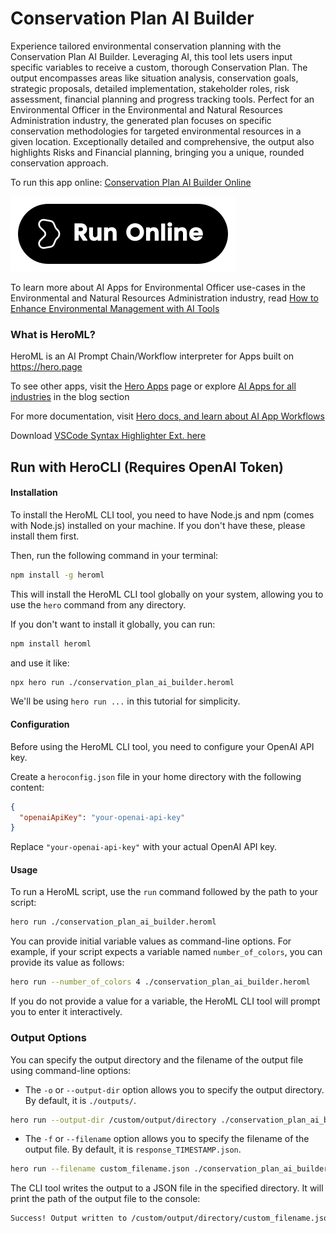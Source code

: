 # Conservation Plan AI Builder

Experience tailored environmental conservation planning with the Conservation Plan AI Builder. Leveraging AI, this tool lets users input specific variables to receive a custom, thorough Conservation Plan. The output encompasses areas like situation analysis, conservation goals, strategic proposals, detailed implementation, stakeholder roles, risk assessment, financial planning and progress tracking tools. Perfect for an Environmental Officer in the Environmental and Natural Resources Administration industry, the generated plan focuses on specific conservation methodologies for targeted environmental resources in a given location. Exceptionally detailed and comprehensive, the output also highlights Risks and Financial planning, bringing you a unique, rounded conservation approach.

To run this app online: [Conservation Plan AI Builder Online](https://hero.page/app/conservation-plan-ai-builder-ai-powered-comprehensive-conservation-planning/mmncydqFP3knnJQfXCzj)

[![Run Conservation Plan AI Builder Online](/assets/run.svg)](https://hero.page/app/conservation-plan-ai-builder-ai-powered-comprehensive-conservation-planning/mmncydqFP3knnJQfXCzj)

To learn more about AI Apps for Environmental Officer use-cases in the Environmental and Natural Resources Administration industry, read [How to Enhance Environmental Management with AI Tools](https://hero.page/blog/ai/environmental-and-natural-resources-administration/how-to-enhance-environmental-management-with-ai-tools/170858)

### What is HeroML?
HeroML is an AI Prompt Chain/Workflow interpreter for Apps built on https://hero.page 

To see other apps, visit the [Hero Apps](https://hero.page/apps) page or explore [AI Apps for all industries](https://hero.page/blog) in the blog section

For more documentation, visit [Hero docs, and learn about AI App Workflows](https://hero.page/tutorials/introduction-to-heroml)

Download [VSCode Syntax Highlighter Ext. here](https://marketplace.visualstudio.com/items?itemName=hero-page.heroml)

## Run with HeroCLI (Requires OpenAI Token)

#### Installation

To install the HeroML CLI tool, you need to have Node.js and npm (comes with Node.js) installed on your machine. If you don't have these, please install them first. 

Then, run the following command in your terminal:

```bash
npm install -g heroml
```

This will install the HeroML CLI tool globally on your system, allowing you to use the `hero` command from any directory.

If you don't want to install it globally, you can run:

```bash
npm install heroml
```

and use it like:

```bash
npx hero run ./conservation_plan_ai_builder.heroml
```

We'll be using `hero run ...` in this tutorial for simplicity.

#### Configuration

Before using the HeroML CLI tool, you need to configure your OpenAI API key. 

Create a `heroconfig.json` file in your home directory with the following content:

```json
{
  "openaiApiKey": "your-openai-api-key"
}
```

Replace `"your-openai-api-key"` with your actual OpenAI API key.

#### Usage

To run a HeroML script, use the `run` command followed by the path to your script:

```bash
hero run ./conservation_plan_ai_builder.heroml
```

You can provide initial variable values as command-line options. For example, if your script expects a variable named `number_of_colors`, you can provide its value as follows:

```bash
hero run --number_of_colors 4 ./conservation_plan_ai_builder.heroml
```

If you do not provide a value for a variable, the HeroML CLI tool will prompt you to enter it interactively.

### Output Options

You can specify the output directory and the filename of the output file using command-line options:

- The `-o` or `--output-dir` option allows you to specify the output directory. By default, it is `./outputs/`.

```bash
hero run --output-dir /custom/output/directory ./conservation_plan_ai_builder.heroml
```

- The `-f` or `--filename` option allows you to specify the filename of the output file. By default, it is `response_TIMESTAMP.json`.

```bash
hero run --filename custom_filename.json ./conservation_plan_ai_builder.heroml
```

The CLI tool writes the output to a JSON file in the specified directory. It will print the path of the output file to the console:

```bash
Success! Output written to /custom/output/directory/custom_filename.json
```

